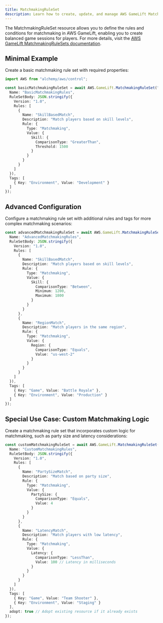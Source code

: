 ```yaml
---
title: MatchmakingRuleSet
description: Learn how to create, update, and manage AWS GameLift MatchmakingRuleSets using Alchemy Cloud Control.
---
```


The MatchmakingRuleSet resource allows you to define the rules and conditions for matchmaking in AWS GameLift, enabling you to create balanced game sessions for players. For more details, visit the [AWS GameLift MatchmakingRuleSets documentation](https://docs.aws.amazon.com/gamelift/latest/userguide/).

## Minimal Example

Create a basic matchmaking rule set with required properties:

```ts
import AWS from "alchemy/aws/control";

const basicMatchmakingRuleSet = await AWS.GameLift.MatchmakingRuleSet("basicRuleSet", {
  Name: "BasicMatchmakingRules",
  RuleSetBody: JSON.stringify({
    Version: "1.0",
    Rules: [
      {
        Name: "SkillBasedMatch",
        Description: "Match players based on skill levels",
        Rule: {
          Type: "Matchmaking",
          Value: {
            Skill: {
              ComparisonType: "GreaterThan",
              Threshold: 1500
            }
          }
        }
      }
    ]
  }),
  Tags: [
    { Key: "Environment", Value: "Development" }
  ]
});
```

## Advanced Configuration

Configure a matchmaking rule set with additional rules and tags for more complex matchmaking scenarios:

```ts
const advancedMatchmakingRuleSet = await AWS.GameLift.MatchmakingRuleSet("advancedRuleSet", {
  Name: "AdvancedMatchmakingRules",
  RuleSetBody: JSON.stringify({
    Version: "1.0",
    Rules: [
      {
        Name: "SkillBasedMatch",
        Description: "Match players based on skill levels",
        Rule: {
          Type: "Matchmaking",
          Value: {
            Skill: {
              ComparisonType: "Between",
              Minimum: 1200,
              Maximum: 1800
            }
          }
        }
      },
      {
        Name: "RegionMatch",
        Description: "Match players in the same region",
        Rule: {
          Type: "Matchmaking",
          Value: {
            Region: {
              ComparisonType: "Equals",
              Value: "us-west-2"
            }
          }
        }
      }
    ]
  }),
  Tags: [
    { Key: "Game", Value: "Battle Royale" },
    { Key: "Environment", Value: "Production" }
  ]
});
```

## Special Use Case: Custom Matchmaking Logic

Create a matchmaking rule set that incorporates custom logic for matchmaking, such as party size and latency considerations:

```ts
const customMatchmakingRuleSet = await AWS.GameLift.MatchmakingRuleSet("customRuleSet", {
  Name: "CustomMatchmakingRules",
  RuleSetBody: JSON.stringify({
    Version: "1.0",
    Rules: [
      {
        Name: "PartySizeMatch",
        Description: "Match based on party size",
        Rule: {
          Type: "Matchmaking",
          Value: {
            PartySize: {
              ComparisonType: "Equals",
              Value: 4
            }
          }
        }
      },
      {
        Name: "LatencyMatch",
        Description: "Match players with low latency",
        Rule: {
          Type: "Matchmaking",
          Value: {
            Latency: {
              ComparisonType: "LessThan",
              Value: 100 // Latency in milliseconds
            }
          }
        }
      }
    ]
  }),
  Tags: [
    { Key: "Game", Value: "Team Shooter" },
    { Key: "Environment", Value: "Staging" }
  ],
  adopt: true // Adopt existing resource if it already exists
});
```
